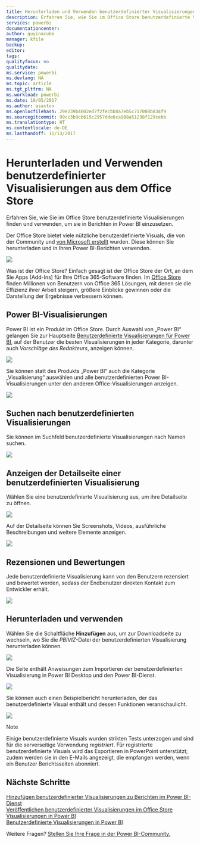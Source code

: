 ```yaml
---
title: Herunterladen und Verwenden benutzerdefinierter Visualisierungen aus dem Office Store
description: Erfahren Sie, wie Sie im Office Store benutzerdefinierte Visualisierungen finden und verwenden, um sie in Berichten in Power BI einzusetzen.
services: powerbi
documentationcenter: 
author: guyinacube
manager: kfile
backup: 
editor: 
tags: 
qualityfocus: no
qualitydate: 
ms.service: powerbi
ms.devlang: NA
ms.topic: article
ms.tgt_pltfrm: NA
ms.workload: powerbi
ms.date: 10/05/2017
ms.author: asaxton
ms.openlocfilehash: 29e239b4002ed7f2fecbb8a7eb5c717088b834f9
ms.sourcegitcommit: 99cc3b9cb615c2957dde6ca908a51238f129cebb
ms.translationtype: HT
ms.contentlocale: de-DE
ms.lasthandoff: 11/13/2017
---
```

# <a name="download-and-use-custom-visuals-from-the-office-store"></a>Herunterladen und Verwenden benutzerdefinierter Visualisierungen aus dem Office Store
Erfahren Sie, wie Sie im Office Store benutzerdefinierte Visualisierungen finden und verwenden, um sie in Berichten in Power BI einzusetzen.

Der Office Store bietet viele nützliche benutzerdefinierte Visuals, die von der Community und [von Microsoft erstellt](https://www.youtube.com/playlist?list=PL1N57mwBHtN1vIjfvuBIzZllrmKo-Vz6x) wurden. Diese können Sie herunterladen und in Ihren Power BI-Berichten verwenden.

![](media/service-custom-visuals-office-store/powerbi-custom-visual-store.png)

Was ist der Office Store? Einfach gesagt ist der Office Store der Ort, an dem Sie Apps (Add-Ins) für Ihre Office 365-Software finden. Im [Office Store](https://appsource.microsoft.com/marketplace/apps?product=power-bi-visuals) finden Millionen von Benutzern von Office 365 Lösungen, mit denen sie die Effizienz ihrer Arbeit steigern, größere Einblicke gewinnen oder die Darstellung der Ergebnisse verbessern können.

## <a name="power-bi-visualizations"></a>Power BI-Visualisierungen
Power BI ist ein Produkt im Office Store. Durch Auswahl von „Power BI“ gelangen Sie zur Hauptseite [Benutzerdefinierte Visualisierungen für Power BI](https://appsource.microsoft.com/marketplace/apps?product=power-bi-visuals), auf der Benutzer die besten Visualisierungen in jeder Kategorie, darunter auch *Vorschläge des Redakteurs*, anzeigen können.

![](media/service-custom-visuals-office-store/powerbi-custom-visual-store.png)

Sie können statt des Produkts „Power BI“ auch die Kategorie „Visualisierung“ auswählen und alle benutzerdefinierten Power BI-Visualisierungen unter den anderen Office-Visualisierungen anzeigen.

![](media/service-custom-visuals-office-store/powerbi-custom-visual-category.png)

## <a name="search-for-custom-visuals"></a>Suchen nach benutzerdefinierten Visualisierungen
Sie können im Suchfeld benutzerdefinierte Visualisierungen nach Namen suchen.

![](media/service-custom-visuals-office-store/powerbi-custom-search-store.png)

## <a name="view-a-custom-visuals-details-page"></a>Anzeigen der Detailseite einer benutzerdefinierten Visualisierung
Wählen Sie eine benutzerdefinierte Visualisierung aus, um ihre Detailseite zu öffnen.

![](media/service-custom-visuals-office-store/powerbi-custom-select-visual.png)

Auf der Detailseite können Sie Screenshots, Videos, ausführliche Beschreibungen und weitere Elemente anzeigen.

![](media/service-custom-visuals-office-store/powerbi-custom-visual-details.png)

## <a name="reviews-and-ratings"></a>Rezensionen und Bewertungen
Jede benutzerdefinierte Visualisierung kann von den Benutzern rezensiert und bewertet werden, sodass der Endbenutzer direkten Kontakt zum Entwickler erhält.

![](media/service-custom-visuals-office-store/powerbi-custom-visual-rating.png)

## <a name="download-and-use"></a>Herunterladen und verwenden
Wählen Sie die Schaltfläche **Hinzufügen** aus, um zur Downloadseite zu wechseln, wo Sie die *PBIVIZ*-Datei der benutzerdefinierten Visualisierung herunterladen können.

![](media/service-custom-visuals-office-store/powerbi-custom-add-visual.png)

Die Seite enthält Anweisungen zum Importieren der benutzerdefinierten Visualisierung in Power BI Desktop und den Power BI-Dienst.

![](media/service-custom-visuals-office-store/powerbi-custom-download.png)

Sie können auch einen Beispielbericht herunterladen, der das benutzerdefinierte Visual enthält und dessen Funktionen veranschaulicht.

![](media/service-custom-visuals-office-store/powerbi-custom-try-sample.png)

> [!NOTE]
> Einige benutzerdefinierte Visuals wurden strikten Tests unterzogen und sind für die serverseitige Verwendung *registriert*. Für registrierte benutzerdefinierte Visuals wird das Exportieren in PowerPoint unterstützt; zudem werden sie in den E-Mails angezeigt, die empfangen werden, wenn ein Benutzer Berichtsseiten abonniert.
> 
> 

## <a name="next-steps"></a>Nächste Schritte
[Hinzufügen benutzerdefinierter Visualisierungen zu Berichten im Power BI-Dienst](power-bi-report-add-custom-visual.md)  
[Veröffentlichen benutzerdefinierter Visualisierungen im Office Store](developer/office-store.md)  
[Visualisierungen in Power BI](power-bi-report-visualizations.md)  
[Benutzerdefinierte Visualisierungen in Power BI](power-bi-custom-visuals.md)  

Weitere Fragen? [Stellen Sie Ihre Frage in der Power BI-Community.](http://community.powerbi.com/)

